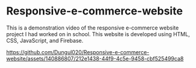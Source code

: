 # Responsive-e-commerce-website
This is a demonstration video of the responsive e-commerce website  project I had worked on in school. This website is developed using HTML, CSS, JavaScript, and Firebase.



https://github.com/Dungul020/Responsive-e-commerce-website/assets/140886807/212e1438-44f9-4c5e-9458-cbf525499ca8

